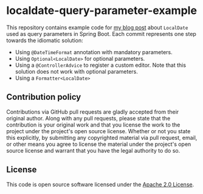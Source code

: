 # localdate-query-parameter-example

This repository contains example code for [my blog post](https://blog.codecentric.de/en/2017/08/parsing-of-localdate-query-parameters-in-spring-boot/) about `LocalDate` used as query parameters in Spring Boot.
Each commit represents one step towards the idiomatic solution:

- Using `@DateTimeFormat` annotation with mandatory parameters.
- Using `Optional<LocalDate>` for optional parameters.
- Using a `@ControllerAdvice` to register a custom editor. Note that this solution does not work with optional parameters.
- Using a `Formatter<LocalDate>`

## Contribution policy

Contributions via GitHub pull requests are gladly accepted from their original author. Along with any pull requests, please state that the contribution is your original work and that you license the work to the project under the project's open source license. Whether or not you state this explicitly, by submitting any copyrighted material via pull request, email, or other means you agree to license the material under the project's open source license and warrant that you have the legal authority to do so.

## License

This code is open source software licensed under the [Apache 2.0 License](https://www.apache.org/licenses/LICENSE-2.0.html).
